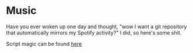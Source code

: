 # Music

Have you ever woken up one day and thought, "wow I want a git repository that automatically mirrors my Spotify activity?" I did, so here's some shit.

Script magic can be found [here](https://github.com/unex/music_backend)
